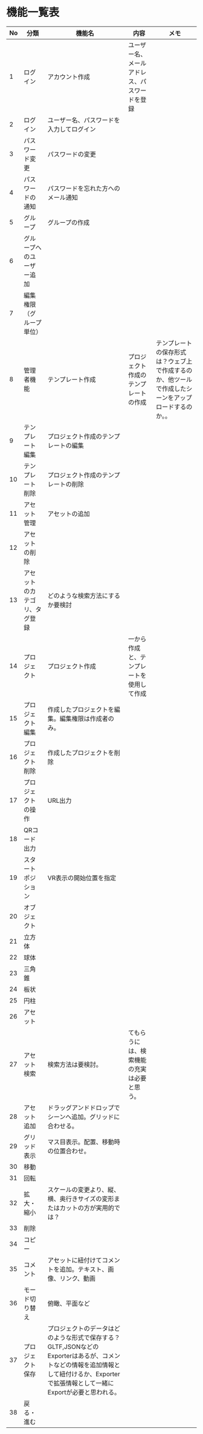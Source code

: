 # 機能一覧表

| No | 分類            | 機能名                      | 内容                              |メモ                |
|----|----------------|------------------------------|-------------------------------------|----------------|
| 1  | ログイン| アカウント作成| ユーザー名、メールアドレス、パスワードを登録 |||
| 2  | ログイン| ユーザー名、パスワードを入力してログイン||||
| 3  | パスワード変更| パスワードの変更||||
| 4  | パスワードの通知| パスワードを忘れた方へのメール通知||||
| 5  | グループ| グループの作成||||
| 6  | グループへのユーザー追加||||
| 7  | 編集権限（グループ単位）|||||
| 8  | 管理者機能| テンプレート作成| プロジェクト作成のテンプレートの作成| テンプレートの保存形式は？ウェブ上で作成するのか、他ツールで作成したシーンをアップロードするのか。。 ||
| 9  | テンプレート編集| プロジェクト作成のテンプレートの編集||||
| 10 | テンプレート削除| プロジェクト作成のテンプレートの削除|||    |
| 11 | アセット管理| アセットの追加|||    |
| 12 | アセットの削除||||    |
| 13 | アセットのカテゴリ、タグ登録 | どのような検索方法にするか要検討|||    |
| 14 | プロジェクト| プロジェクト作成| 一から作成と、テンプレートを使用して作成   ||    |
| 15 | プロジェクト編集| 作成したプロジェクトを編集。編集権限は作成者のみ。|||    |
| 16 | プロジェクト削除| 作成したプロジェクトを削除|                        ||    |
| 17 | プロジェクトの操作| URL出力|||    |
| 18 | QRコード出力|||||
| 19 | スタートポジション| VR表示の開始位置を指定||||
| 20 | オブジェクト||||    |
| 21 | 立方体||||    |
| 22 | 球体||||    |
| 23 | 三角錐||||    |
| 24 | 板状||||    |
| 25 | 円柱||||    |
| 26 | アセット||||    |
| 27 | アセット検索| 検索方法は要検討。                | てもらうには、検索機能の充実は必要と思う。  ||    |
| 28 | アセット追加         | ドラッグアンドドロップでシーンへ追加。グリッドに合わせる。|||    |
| 29 | グリッド表示         | マス目表示。配置、移動時の位置合わせ。|                        ||    |
| 30 | 移動             ||||    |
| 31 | 回転             ||||    |
| 32 | 拡大・縮小          | スケールの変更より、縦、横、奥行きサイズの変形またはカットの方が実用的では？                                                                     |||    |
| 33 | 削除             ||                        ||    |
| 34 | コピー            ||                        ||    |
| 35 | コメント           | アセットに紐付けてコメントを追加。テキスト、画像、リンク、動画                                                                            |||    |
| 36 | モード切り替え        | 俯瞰、平面など                                                                                                    |                        ||    |
| 37 | プロジェクト保存       | プロジェクトのデータはどのような形式で保存する？GLTF,JSONなどのExporterはあるが、コメントなどの情報を追加情報として紐付けるか、Exporterで拡張情報として一緒にExportが必要と思われる。 ||||
| 38 | 戻る・進む          |||||


